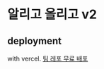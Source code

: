 # 알리고 올리고 v2

## deployment

with vercel.
[팀 레포 무료 배포](https://velog.io/@rmaomina/organization-vercel-hobby-deploy)
